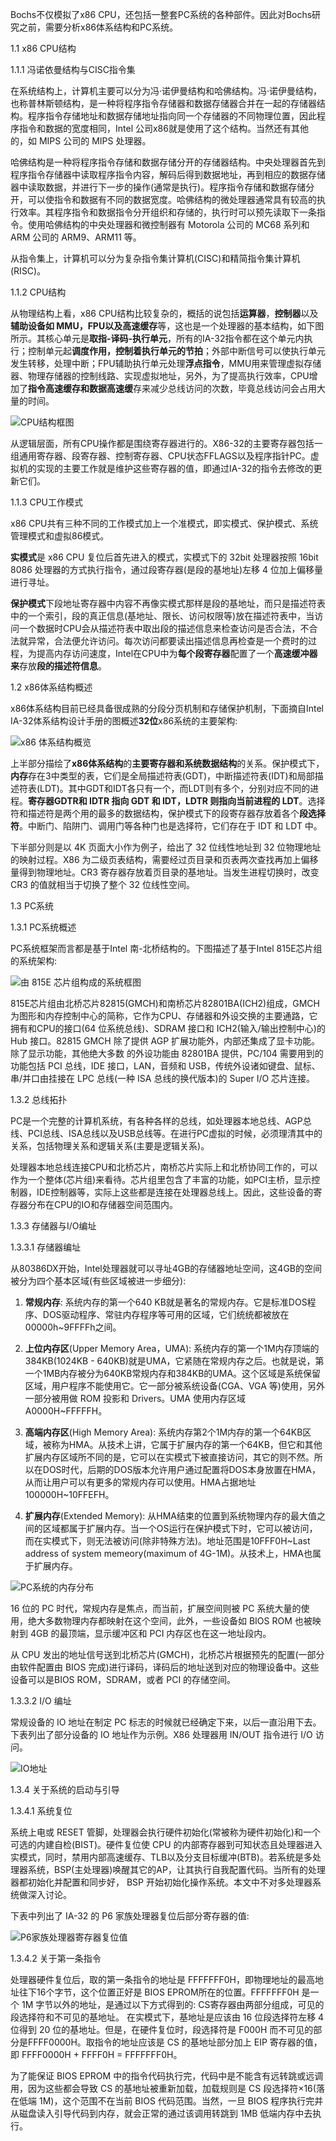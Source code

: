 Bochs不仅模拟了x86 CPU，还包括一整套PC系统的各种部件。因此对Bochs研究之前，需要分析x86体系结构和PC系统。

1.1 x86 CPU结构

1.1.1 冯诺依曼结构与CISC指令集

在系统结构上，计算机主要可以分为冯·诺伊曼结构和哈佛结构。冯·诺伊曼结构，也称普林斯顿结构，是一种将程序指令存储器和数据存储器合并在一起的存储器结构。程序指令存储地址和数据存储地址指向同一个存储器的不同物理位置，因此程序指令和数据的宽度相同，Intel 公司x86就是使用了这个结构。当然还有其他的，如 MIPS 公司的 MIPS 处理器。

哈佛结构是一种将程序指令存储和数据存储分开的存储器结构。中央处理器首先到程序指令存储器中读取程序指令内容，解码后得到数据地址，再到相应的数据存储器中读取数据，并进行下一步的操作(通常是执行)。程序指令存储和数据存储分开，可以使指令和数据有不同的数据宽度。哈佛结构的微处理器通常具有较高的执行效率。其程序指令和数据指令分开组织和存储的，执行时可以预先读取下一条指令。使用哈佛结构的中央处理器和微控制器有 Motorola 公司的 MC68 系列和 ARM 公司的 ARM9、ARM11 等。

从指令集上，计算机可以分为复杂指令集计算机(CISC)和精简指令集计算机(RISC)。

1.1.2 CPU结构

从物理结构上看，x86 CPU结构比较复杂的，概括的说包括**运算器**，**控制器**以及**辅助设备如 MMU，FPU以及高速缓存**等，这也是一个处理器的基本结构，如下图所示。其核心单元是**取指-译码-执行单元**，所有的IA-32指令都在这个单元内执行；控制单元起**调度作用，控制着执行单元的节拍**；外部中断信号可以使执行单元发生转移，处理中断；FPU辅助执行单元处理**浮点指令**，MMU用来管理虚拟存储器、物理存储器的控制线路、实现虚拟地址，另外，为了提高执行效率，CPU增加了**指令高速缓存和数据高速缓**存来减少总线访问的次数，毕竟总线访问会占用大量的时间。

![CPU结构框图](images/1.png)

从逻辑层面，所有CPU操作都是围绕寄存器进行的。X86-32的主要寄存器包括一组通用寄存器、段寄存器、控制寄存器、CPU状态FFLAGS以及程序指针PC。虚拟机的实现的主要工作就是维护这些寄存器的值，即通过IA-32的指令去修改的更新它们。

1.1.3 CPU工作模式

x86 CPU共有三种不同的工作模式加上一个准模式，即实模式、保护模式、系统管理模式和虚拟86模式。

**实模式**是 x86 CPU 复位后首先进入的模式，实模式下的 32bit 处理器按照 16bit 8086 处理器的方式执行指令，通过段寄存器(是段的基地址)左移 4 位加上偏移量进行寻址。

**保护模式**下段地址寄存器中内容不再像实模式那样是段的基地址，而只是描述符表中的一个索引，段的真正信息(基地址、限长、访问权限等)放在描述符表中，当访问一个数据时CPU会从描述符表中取出段的描述信息来检查访问是否合法，不合法就异常，合法便允许访问。每次访问都要读出描述信息再检查是一个费时的过程，为提高内存访问速度，Intel在CPU中为**每个段寄存器**配置了一个**高速缓冲器来**存放**段的描述符信息**。

1.2 x86体系结构概述

x86体系结构目前已经具备很成熟的分段分页机制和存储保护机制，下面摘自Intel IA-32体系结构设计手册的图概述**32位**x86系统的主要架构: 

![x86 体系结构概览](images/2.png)

上半部分描绘了**x86体系结构**的**主要寄存器和系统数据结构**的关系。保护模式下，**内存**存在3中类型的表，它们是全局描述符表(GDT)，中断描述符表(IDT)和局部描述符表(LDT)。其中GDT和IDT各只有一个，而LDT则有多个，分别对应不同的进程。**寄存器GDTR和 IDTR 指向 GDT 和 IDT，LDTR 则指向当前进程的 LDT**。选择符和描述符是两个用的最多的数据结构，保护模式下的段寄存器存放着各个**段选择符**。中断门、陷阱门、调用门等各种门也是选择符，它们存在于 IDT 和 LDT 中。

下半部分则是以 4K 页面大小作为例子，给出了 32 位线性地址到 32 位物理地址的映射过程。X86 为二级页表结构，需要经过页目录和页表两次查找再加上偏移量得到物理地址。CR3 寄存器存放着页目录的基地址。当发生进程切换时，改变 CR3 的值就相当于切换了整个 32 位线性空间。

1.3 PC系统

1.3.1 PC系统概述

PC系统框架而言都是基于Intel 南-北桥结构的。下图描述了基于Intel 815E芯片组的系统架构: 

![由 815E 芯片组构成的系统框图](images/3.png)

815E芯片组由北桥芯片82815(GMCH)和南桥芯片82801BA(ICH2)组成，GMCH
为图形和内存控制中心的简称，它作为CPU、存储器和外设交换的主要通路，它拥有和CPU的接口(64 位系统总线)、SDRAM 接口和 ICH2(输入/输出控制中心)的 Hub 接口。82815
GMCH 除了提供 AGP 扩展功能外，内部还集成了显卡功能。除了显示功能，其他绝大多数
的外设功能由 82801BA 提供，PC/104 需要用到的功能包括 PCI 总线，IDE 接口，LAN，音频和 USB，传统外设诸如键盘、鼠标、串/并口由挂接在 LPC 总线(一种 ISA 总线的换代版本)的 Super I/O 芯片连接。

1.3.2 总线拓扑

PC是一个完整的计算机系统，有各种各样的总线，如处理器本地总线、AGP总线、PCI总线、ISA总线以及USB总线等。在进行PC虚拟的时候，必须理清其中的关系，包括物理关系和逻辑关系(主要是逻辑关系)。

处理器本地总线连接CPU和北桥芯片，南桥芯片实际上和北桥协同工作的，可以作为一个整体(芯片组)来看待。芯片组里包含了丰富的功能，如PCI主桥，显示控制器，IDE控制器等，实际上这些都是连接在处理器总线上。因此，这些设备的寄存器分布在CPU的IO和存储器空间范围内。

1.3.3 存储器与I/O编址

1.3.3.1 存储器编址

从80386DX开始，Intel处理器就可以寻址4GB的存储器地址空间，这4GB的空间被分为四个基本区域(有些区域被进一步细分): 

1) **常规内存**: 系统内存的第一个640 KB就是著名的常规内存。它是标准DOS程序、DOS驱动程序、常驻内存程序等可用的区域，它们统统都被放在00000h~9FFFFh之间。

2) **上位内存区**(Upper Memory Area，UMA): 系统内存的第一个1M内存顶端的384KB(1024KB - 640KB)就是UMA，它紧随在常规内存之后。也就是说，第一个1MB内存被分为640KB常规内存和384KB的UMA。这个区域是系统保留区域，用户程序不能使用它。它一部分被系统设备(CGA、VGA 等)使用，另外一部分被用做 ROM 投影和 Drivers。UMA 使用内存区域 A0000H~FFFFFH。

3) **高端内存区**(High Memory Area): 系统内存第2个1M内存的第一个64KB区域，被称为HMA。从技术上讲，它属于扩展内存的第一个64KB，但它和其他扩展内存区域所不同的是，它可以在实模式下被直接访问，其它的则不然。所以在DOS时代，后期的DOS版本允许用户通过配置将DOS本身放置在HMA，从而让用户可以有更多的常规内存可以使用。HMA占据地址100000H~10FFEFH。

4) **扩展内存**(Extended Memory): 从HMA结束的位置到系统物理内存的最大值之间的区域都属于扩展内存。当一个OS运行在保护模式下时，它可以被访问，而在实模式下，则无法被访问(除非特殊方法)。地址范围是10FFF0H~Last address of system memeory(maximum of 4G-1M)。从技术上，HMA也属于扩展内存。

![PC系统的内存分布](images/4.png)

16 位的 PC 时代，常规内存是焦点，而当前，扩展空间则被 PC 系统大量的使用，绝大多数物理内存都映射在这个空间，此外，一些设备如 BIOS ROM 也被映射到 4GB 的最顶端，显示缓冲区和 PCI 内存区也在这一地址段内。

从 CPU 发出的地址信号送到北桥芯片(GMCH)，北桥芯片根据预先的配置(一部分由软件配置由 BIOS 完成)进行译码，译码后的地址送到对应的物理设备中。这些设备可以是BIOS ROM，SDRAM，或者 PCI 的存储空间。

1.3.3.2 I/O 编址

常规设备的 IO 地址在制定 PC 标志的时候就已经确定下来，以后一直沿用下去。下表列出了部分设备的 IO 地址作为示例。X86 处理器用 IN/OUT 指令进行 I/O 访问。

![IO地址](images/5.png)

1.3.4 关于系统的启动与引导

1.3.4.1 系统复位

系统上电或 RESET 管脚，处理器会执行硬件初始化(常被称为硬件初始化)和一个可选的内建自检(BIST)。硬件复位使 CPU 的内部寄存器到可知状态且处理器进入实模式，同时，禁用内部高速缓存、TLB以及分支目标缓冲(BTB)。若系统是多处理器系统，BSP(主处理器)唤醒其它的AP，让其执行自我配置代码。当所有的处理器都初始化并配置和同步好， BSP 开始初始化操作系统。本文中不对多处理器系统做深入讨论。

下表中列出了 IA-32 的 P6 家族处理器复位后部分寄存器的值: 

![P6家族处理器寄存器复位值](images/6.png)

1.3.4.2 关于第一条指令

处理器硬件复位后，取的第一条指令的地址是 FFFFFFF0H，即物理地址的最高地址往下16个字节，这个位置正好是 BIOS EPROM所在的位置。FFFFFFF0H 是一个 1M 字节以外的地址，是通过以下方式得到的: CS寄存器由两部分组成，可见的段选择符和不可见的基地址。 在实模式下，基地址是应该由 16 位段选择符左移 4 位得到 20 位的基地址。但是，在硬件复位时，段选择符是 F000H 而不可见的部分是FFFF0000H。取指令的地址应该是 CS 的基地址部分加上 EIP 寄存器的值，即 FFFF0000H + FFFF0H = FFFFFFF0H。

为了能保证 BIOS EPROM 中的指令代码执行完，代码中是不能含有远转跳或远调用，因为这些都会导致 CS 的基地址被重新加载，加载规则是 CS 段选择符×16(落在低端 1M)，这个范围不在当前 BIOS 代码范围。当然，一旦 BIOS 程序执行完并从磁盘读入引导代码到内存，就会正常的通过该调用转跳到 1MB 低端内存中去执行。